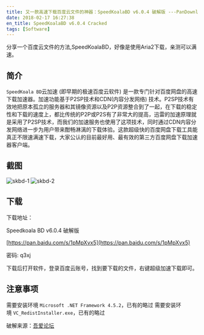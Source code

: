 ```yaml
---
title: 又一款高速下载百度云文件的神器：SpeedKoalaBD v6.0.4 破解版 ---PanDownload临时替代品
date: 2018-02-17 16:27:38
en_title: SpeedKoalaBD v6.0.4 Cracked
tags: [Software]
---
```


分享一个百度云文件的方法,SpeedKoalaBD，好像是使用Aria2下载，亲测可以满速。

## 简介

`SpeedKoala BD`云加速 (即早期的极速百度云软件) 是一款专门针对百度网盘的高速下载加速器。加速功能基于P2SP技术和CDN(内容分发网络) 技术。P2SP技术有效地把原本孤立的服务器和其镜像资源以及P2P资源整合到了一起，在下载的稳定性和下载的速度上，都比传统的P2P或P2S有了非常大的提高，迅雷的加速原理就是采用了P2SP技术，而我们的加速服务也使用了这项技术，同时通过CDN内容分发网络进一步为用户带来酣畅淋漓的下载体验。这款超级快的百度网盘下载工具能真正不限速满速下载，大家公认的目前最好用、最有效的第三方百度网盘下载加速器客户端。

## 截图

![skbd-1](https://img.yingjoy.cn/image/2018/02/skbd-1.png)
![skbd-2](https://img.yingjoy.cn/image/2018/02/skbd-2.png)

## 下载

下载地址：

Speedkoala BD v6.0.4 破解版

[https://pan.baidu.com/s/1pMpXvx5](https://pan.baidu.com/s/1pMpXvx5)

密码: q3xj

下载后打开软件，登录百度云账号，找到要下载的文件，右键超级加速下载即可。

## 注意事项

需要安装环境 `Microsoft .NET Framework 4.5.2`，已有的略过
需要安装环境 `VC_RedistInstaller.exe`，已有的略过

破解来源：[吾爱论坛](https://www.52pojie.cn/thread-695538-1-1.html)
